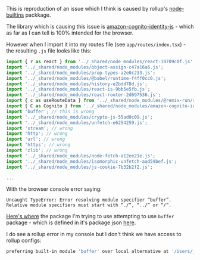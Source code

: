 This is reproduction of an issue which I think is caused by rollup's [node-builtins](https://github.com/calvinmetcalf/rollup-plugin-node-builtins) packkage.

The library which is causing this issue is [amazon-cognito-identity-js](https://github.com/aws-amplify/amplify-js/blob/main/packages/amazon-cognito-identity-js/package.json) - which as far as I can tell is 100% intended for the browser.

However when I import it into my routes file (see `app/routes/index.tsx`) - the resulting `.js` file looks like this:

```js
import { r as react } from '../_shared/node_modules/react-10709c0f.js';
import '../_shared/node_modules/object-assign-c47a16a6.js';
import '../_shared/node_modules/prop-types-a2e0c233.js';
import '../_shared/node_modules/@babel/runtime-f4ff0cc0.js';
import '../_shared/node_modules/history-e2bdd78d.js';
import '../_shared/node_modules/react-is-9bb5e5fb.js';
import '../_shared/node_modules/react-router-2d697536.js';
import { c as useRouteData } from '../_shared/node_modules/@remix-run/react-fb29856d.js';
import { C as Cognito } from '../_shared/node_modules/amazon-cognito-identity-js-7727bf97.js';
import 'buffer'; // this is wrong
import '../_shared/node_modules/crypto-js-55ad0c09.js';
import '../_shared/node_modules/unfetch-e6254259.js';
import 'stream'; // wrong
import 'http'; // wrong
import 'url'; // wrong
import 'https'; // wrong
import 'zlib'; // wrong
import '../_shared/node_modules/node-fetch-a12ee21e.js';
import '../_shared/node_modules/isomorphic-unfetch-aad59bef.js';
import '../_shared/node_modules/js-cookie-7b32b2f2.js';

...

```

With the browser console error saying:

```
Uncaught TypeError: Error resolving module specifier “buffer”. Relative module specifiers must start with “./”, “../” or “/”.
```

[Here's where](https://github.com/aws-amplify/amplify-js/blob/main/packages/amazon-cognito-identity-js/src/CognitoUser.js#L18) the package I'm trying to use attempting to use `buffer` package - which is defined in it's package json [here](https://github.com/aws-amplify/amplify-js/blob/main/packages/amazon-cognito-identity-js/package.json#L67).

I do see a rollup error in my console but I don't think we have access to rollup configs:

```sh
preferring built-in module 'buffer' over local alternative at '/Users/jeffsee/code/buffer-issue/node_modules/buffer/index.js', pass 'preferBuiltins: false' to disable this behavior or 'preferBuiltins: true' to disable this warning
```
